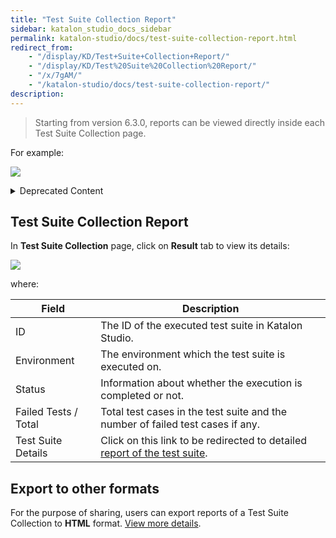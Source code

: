 ```yaml
---
title: "Test Suite Collection Report" 
sidebar: katalon_studio_docs_sidebar
permalink: katalon-studio/docs/test-suite-collection-report.html 
redirect_from:
    - "/display/KD/Test+Suite+Collection+Report/"
    - "/display/KD/Test%20Suite%20Collection%20Report/"
    - "/x/7gAM/"
    - "/katalon-studio/docs/test-suite-collection-report/"
description: 
---
```

> Starting from version 6.3.0, reports can be viewed directly inside each Test Suite Collection page.

For example:

![](https://github.com/katalon-studio/docs-images/raw/master/katalon-studio/docs/test-suite-collection-report/view-report-inside-test-suite-collection.png)


<details><summary>Deprecated Content</summary>

Once a test suite collection finishes its execution, a historical report will be automatically generated and stored in Reports. 

For example:

![](https://github.com/katalon-studio/docs-images/raw/master/katalon-studio/docs/test-suite-collection-report/image2017-2-24-203A483A52.png)

The report will be named with following the naming convention: _YYYYMMDD_HHmmss_, which is the datetime when the test suite collection starts its execution.

</details>

Test Suite Collection Report
----------------------------

In **Test Suite Collection** page, click on **Result** tab to view its details:

![](https://github.com/katalon-studio/docs-images/raw/master/katalon-studio/docs/test-suite-collection-report/image2017-2-24-203A523A54.png)

where:

| Field | Description |
| --- | --- |
| ID | The ID of the executed test suite in Katalon Studio. |
| Environment | The environment which the test suite is executed on. |
| Status | Information about whether the execution is completed or not. |
| Failed Tests / Total | Total test cases in the test suite and the number of failed test cases if any. |
| Test Suite Details | Click on this link to be redirected to detailed [report of the test suite](/display/KD/Test+Suite+Report). |

Export to other formats
-----------------------

For the purpose of sharing, users can export reports of a Test Suite Collection to **HTML** format. [View more details](https://docs.katalon.com/katalon-studio/docs/basic-report.html#manually-export-report).

